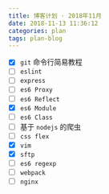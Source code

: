 ```yaml
---
title: 博客计划 · 2018年11月
date: 2018-11-13 11:36:12
categories: plan
tags: plan-blog
---
```


- [x] `git` 命令行简易教程
- [ ] `eslint`
- [ ] `express`
- [ ] `es6 Proxy`
- [ ] `es6 Reflect`
- [x] `es6 Module`
- [ ] `es6 Class`
- [ ] 基于 `nodejs` 的爬虫
- [ ] `css flex`
- [x] `vim`
- [x] `sftp`
- [ ] `es6 regexp`
- [ ] `webpack`
- [ ] `nginx`
